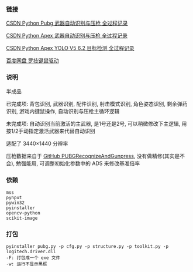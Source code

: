 
### 链接

[CSDN Python Pubg 武器自动识别与压枪 全过程记录](https://blog.csdn.net/mrathena/article/details/128129079)

[CSDN Python Apex 武器自动识别与压枪 全过程记录](https://blog.csdn.net/mrathena/article/details/126918389)

[CSDN Python Apex YOLO V5 6.2 目标检测 全过程记录](https://blog.csdn.net/mrathena/article/details/126860226)

[百度网盘 罗技键鼠驱动](https://pan.baidu.com/s/1VkE2FQrNEOOkW6tCOLZ-kw?pwd=yh3s)

### 说明

半成品

已完成项: 背包识别, 武器识别, 配件识别, 射击模式识别, 角色姿态识别, 剩余弹药识别, 游戏内键鼠操作, 自动识别与压枪主循环逻辑

未完成项: 自动识别当前激活的主武器, 是1号还是2号, 可以稍微修改下主逻辑, 用按1/2手动指定激活武器来代替自动识别

适配了 3440×1440 分辨率

压枪数据来自于 [GitHub PUBGRecognizeAndGunpress](https://github.com/Cjy-CN/PUBGRecognizeAndGunpress), 没有做精修(其实是不会), 勉强能用, 可调整初始化参数中的 ADS 来修改基准倍率

### 依赖

```
mss
pynput
pywin32
pyinstaller
opencv-python
scikit-image
```

### 打包

```
pyinstaller pubg.py -p cfg.py -p structure.py -p toolkit.py -p logitech.driver.dll
-F: 打包成一个 exe 文件
-w: 运行不显示黑框
```
